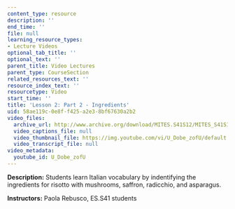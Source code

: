 ```yaml
---
content_type: resource
description: ''
end_time: ''
file: null
learning_resource_types:
- Lecture Videos
optional_tab_title: ''
optional_text: ''
parent_title: Video Lectures
parent_type: CourseSection
related_resources_text: ''
resource_index_text: ''
resourcetype: Video
start_time: ''
title: 'Lesson 2: Part 2 - Ingredients'
uid: 58ae119c-0e8f-f425-a2e3-8bf67630a2b2
video_files:
  archive_url: http://www.archive.org/download/MITES.S41S12/MITES_S41S12_Lesson2_Part2_300k.mp4
  video_captions_file: null
  video_thumbnail_file: https://img.youtube.com/vi/U_Dobe_zofU/default.jpg
  video_transcript_file: null
video_metadata:
  youtube_id: U_Dobe_zofU
---
```


**Description:** Students learn Italian vocabulary by indentifying the ingredients for risotto with mushrooms, saffron, radicchio, and asparagus.

**Instructors:** Paola Rebusco, ES.S41 students